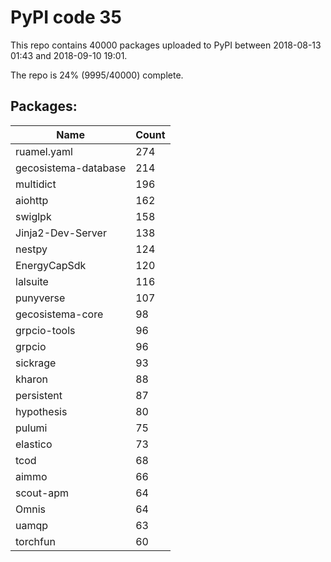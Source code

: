 # PyPI code 35

This repo contains 40000 packages uploaded to PyPI between 
2018-08-13 01:43 and 2018-09-10 19:01.

The repo is 24% (9995/40000) complete.

## Packages:

| Name  | Count |
| ----- | ----- |
| ruamel.yaml | 274 |
| gecosistema-database | 214 |
| multidict | 196 |
| aiohttp | 162 |
| swiglpk | 158 |
| Jinja2-Dev-Server | 138 |
| nestpy | 124 |
| EnergyCapSdk | 120 |
| lalsuite | 116 |
| punyverse | 107 |
| gecosistema-core | 98 |
| grpcio-tools | 96 |
| grpcio | 96 |
| sickrage | 93 |
| kharon | 88 |
| persistent | 87 |
| hypothesis | 80 |
| pulumi | 75 |
| elastico | 73 |
| tcod | 68 |
| aimmo | 66 |
| scout-apm | 64 |
| Omnis | 64 |
| uamqp | 63 |
| torchfun | 60 |


